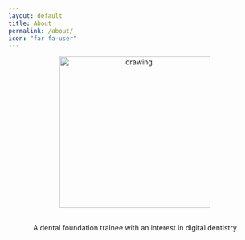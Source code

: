 ```yaml
---
layout: default
title: About
permalink: /about/
icon: "far fa-user"
---
```



<center>
<img src="/images/kishc.png" alt="drawing" width="300"  />

<br />
<br />

A dental foundation trainee with an interest in digital dentistry
</center>
